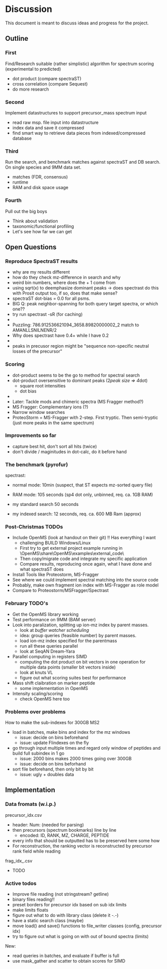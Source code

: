 # Discussion

This document is meant to discuss ideas and progress for the project.


## Outline

### First

Find/Research suitable (rather simplistic) algorithm for spectrum scoring (experimental to predicted)
* dot product (compare spectraST)
* cross correlation (compare Sequest)
* do more research

### Second

Implement datastructures to support precursor_mass spectrum input
* read raw msp. file input into datastructure
* index data and save it compressed
* find smart way to retrieve data pieces from indexed/compressed database

### Third

Run the search, and benchmark matches against spectraST and DB search. On single species and 9MM data set.

* matches (FDR, consensus)
* runtime
* RAM and disk space usage

### Fourth

Pull out the big boys
* Think about validation
* taxonomic/functional profiling
* Let's see how far we can get

## Open Questions
### Reproduce SpectraST results
* why are my results different
* how do they check mz-difference in search and why
* weird bin numbers, where does the + 1 come from
* using sqrt(x) to deemphasize dominant peaks -> does spectrast do this with Prosit output too, if so, does that make sense?
* spectraST dot-bias = 0.0 for all psms.
* BIG Q: peak neighbor-spanning for both query target spectra, or which one??
* try run spectrast -sR (for caching) 
*
* Puzzling: 786.912536621094_3658.89820000002_2 match to AMANLLSNILNENR/2
* Why does spectrast have 0.4+ while I have 0.2
*
* peaks in precusor region might be "sequence non-specific neutral losses of the precursor"

### Scoring
* dot-product seems to be the go to method for spectral search
* dot-product oversensitive to dominant peaks (2*peak size => 4*dot)
    * square root intensities
    * dot bias
*
* Later: Tackle mods and chimeric spectra (MS Fragger method?)
* MS Fragger: Complementary ions (?)
* Narrow window searches 
* ProteoStorm = MS-Fragger with 2-step. First tryptic. Then semi-tryptic (just more peaks in the same spectrum)


### Improvements so far
* capture best hit, don't sort all hits (twice)
* don't divide / maginitudes in dot-calc, do it before hand

### The benchmark (pyrofur)
spectrast:
* normal mode: 10min (suspect, that ST expects mz-sorted query file)
* RAM mode: 105 seconds (sp4 dot only, unbinned, req. ca. 1GB RAM)

* my standard search 50 seconds

* my indexed search: 12 seconds, req. ca. 600 MB Ram (approx)


### Post-Christmas TODOs
* Include OpenMS (look at handout on their git) !! Has everything I want
    * challenging BUILD Windows/Linux
    * First try to get external project example running in \OpenMS\share\OpenMS\examples\external_code\
    * Then copy/migrate code and integrate my specific application
    * Compare results, reproducing once again, what I have done and what spectraST does
* Install Tools like Proteostorm, MS-Fragger
* See where we could implement spectral matching into the source code
* Probably, make own fragment ion index with MS-Fragger as role model
* Compare to Proteostorm/MSFragger/Spectrast

### February TODO's
* Get the OpenMS library working
* Test performance on 9MM (BAM server)
* Look into paralization, splitting up ion-mz index by parent masses.
  * look at *buffer watcher scheduling*
  * idea: group queries (feasible number) by parent masses.
  * load ion-mz index specified for the parentmass
  * run all these queries parallel
  * look at SeqAN Dream-Yara
* Parallel computing in registers SIMD
  * computing the dot product on bit vectors in one operation for multiple data points (smaller bit vectors inside)
  * look at knuts VL
  * figure out what scoring suites best for performance
* Mass shift claibration on marker peptide
  * some implementation in OpenMS
* Intensity scaling/scoring
  * check OpenMS here too
  
### Problems over problems
How to make the sub-indexes for 300GB MS2
* load in batches, make bins and index for the mz windows
  * issue: decide on bins beforehand 
  * issue: update FIindexes on the fly
* go through input multiple times and regard only window of peptides and build full subindex in 1 go
  * issue: 2000 bins makes 2000 times going over 300GB
  * issue: decide on bins beforhand
* sort file beforehand, then only bit by bit 
  * issue: ugly + doubles data


## Implementation

### Data fromats (w.i.p.)

precursor_idx.csv
* header: Num: <number precursors> (needed for parsing)
* then precursors (spectrum bookmarks) line by line
  * encoded: ID, RANK, MZ, CHARGE, PEPTIDE
* every info that should be outputted has to be preserved here some how
* For reconstruction, the ranking vector is reconstructed by precursor rank field while reading

frag_idx_<X>.csv
* TODO


### Active todos
* Improve file reading (not stringstream? getline)
* binary files reading!!
* preset borders for precursor idx based on sub idx limits
* make limits floats
* figure out what to do with library class (delete it *-.-*)
* have a static search class (maybe)
* move load() and save() functions to file_writer classes (config, precursor idx)
* try to figure out what is going on with out of bound spectra (limits)

New:

* read queries in batches, and evaluate if buffer is full
* use mask_gather and scatter to obtain scores for SIMD

